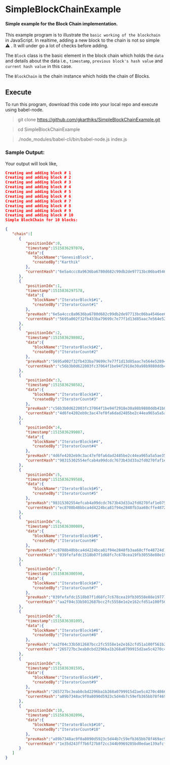 # SimpleBlockChainExample
#### Simple example for the Block Chain implementation.

This example program is to illustrate the `basic working of the blockchain` in JavaScript. In realtime, adding a new block to the chain is not so simple :warning: . It will under go a lot of checks before adding.

The `Block` class is the basic element in the block chain which holds the `data` and details about the data i.e., `timestamp`, `previous block's hash value` and `current hash value` in this case.

The `BlockChain` is the chain instance which holds the chain of Blocks.

## Execute 
To run this program, download this code into your local repo and execute using babel-node.

> git clone https://github.com/gkarthiks/SimpleBlockChainExample.git

> cd SimpleBlockChainExample

> ./node_modules/babel-cli/bin/babel-node.js index.js 

### Sample Output:
Your output will look like,
```json
Creating and adding block # 1
Creating and adding block # 2
Creating and adding block # 3
Creating and adding block # 4
Creating and adding block # 5
Creating and adding block # 6
Creating and adding block # 7
Creating and adding block # 8
Creating and adding block # 9
Creating and adding block # 10
Simple BlockChain for 10 blocks:

{  
   "chain":[  
      {  
         "positionIdx":0,
         "timestamp":1515836297070,
         "data":{  
            "blockName":"GenesisBlock",
            "createdBy":"Karthik"
         },
         "currentHash":"6e5a4ccc8a9636ba6780d682c99db2de97713bc06ba4546ee63e27d84b846150"
      },
      {  
         "positionIdx":1,
         "timestamp":1515836297578,
         "data":{  
            "blockName":"IteratorBlock$#1",
            "createdBy":"IteratorCount#1"
         },
         "prevHash":"6e5a4ccc8a9636ba6780d682c99db2de97713bc06ba4546ee63e27d84b846150",
         "currentHash":"5695a002f32fb433ba79699c7e77f1d13d85aac7e564e5289450a53c540927c1"
      },
      {  
         "positionIdx":2,
         "timestamp":1515836298082,
         "data":{  
            "blockName":"IteratorBlock$#2",
            "createdBy":"IteratorCount#2"
         },
         "prevHash":"5695a002f32fb433ba79699c7e77f1d13d85aac7e564e5289450a53c540927c1",
         "currentHash":"c56b3b0d622003fc37064f1be94f2918e30a98b9880ddb41b891e269e759ccd2"
      },
      {  
         "positionIdx":3,
         "timestamp":1515836298582,
         "data":{  
            "blockName":"IteratorBlock$#3",
            "createdBy":"IteratorCount#3"
         },
         "prevHash":"c56b3b0d622003fc37064f1be94f2918e30a98b9880ddb41b891e269e759ccd2",
         "currentHash":"4d6fe4202eb9c3ac47ef0fa6dad2485be2c44ea965a5a5ae35b0315bf3604c2a"
      },
      {  
         "positionIdx":4,
         "timestamp":1515836299087,
         "data":{  
            "blockName":"IteratorBlock$#4",
            "createdBy":"IteratorCount#4"
         },
         "prevHash":"4d6fe4202eb9c3ac47ef0fa6dad2485be2c44ea965a5a5ae35b0315bf3604c2a",
         "currentHash":"98315302554efcab4a99dcdc7673b43d33a2fd0270faf1e0754eb0df9309f1f6"
      },
      {  
         "positionIdx":5,
         "timestamp":1515836299588,
         "data":{  
            "blockName":"IteratorBlock$#5",
            "createdBy":"IteratorCount#5"
         },
         "prevHash":"98315302554efcab4a99dcdc7673b43d33a2fd0270faf1e0754eb0df9309f1f6",
         "currentHash":"ec8708b48bbca4d4224bca81f94e2848fb3aa68cffe48724d1b8eb2043f6e705"
      },
      {  
         "positionIdx":6,
         "timestamp":1515836300089,
         "data":{  
            "blockName":"IteratorBlock$#6",
            "createdBy":"IteratorCount#6"
         },
         "prevHash":"ec8708b48bbca4d4224bca81f94e2848fb3aa68cffe48724d1b8eb2043f6e705",
         "currentHash":"039fefafdc1518b07f1d68fc7c678cea19fb30558e88e19777b70b852375d409"
      },
      {  
         "positionIdx":7,
         "timestamp":1515836300590,
         "data":{  
            "blockName":"IteratorBlock$#7",
            "createdBy":"IteratorCount#7"
         },
         "prevHash":"039fefafdc1518b07f1d68fc7c678cea19fb30558e88e19777b70b852375d409",
         "currentHash":"aa2f04c33b5012687bcc2fc5558e1e2e162cfd51a100f561b2d7f5128bebc76f"
      },
      {  
         "positionIdx":8,
         "timestamp":1515836301095,
         "data":{  
            "blockName":"IteratorBlock$#8",
            "createdBy":"IteratorCount#8"
         },
         "prevHash":"aa2f04c33b5012687bcc2fc5558e1e2e162cfd51a100f561b2d7f5128bebc76f",
         "currentHash":"265727bc3eab0cbd2296ba1b268a0799915d2ae5c4270c486699cab8cea2efdf"
      },
      {  
         "positionIdx":9,
         "timestamp":1515836301595,
         "data":{  
            "blockName":"IteratorBlock$#9",
            "createdBy":"IteratorCount#9"
         },
         "prevHash":"265727bc3eab0cbd2296ba1b268a0799915d2ae5c4270c486699cab8cea2efdf",
         "currentHash":"a89b7348ac9f0a8090d5923c5d44b7c59efb365bb78f469ac9c66e7bc8f8b742"
      },
      {  
         "positionIdx":10,
         "timestamp":1515836302096,
         "data":{  
            "blockName":"IteratorBlock$#10",
            "createdBy":"IteratorCount#10"
         },
         "prevHash":"a89b7348ac9f0a8090d5923c5d44b7c59efb365bb78f469ac9c66e7bc8f8b742",
         "currentHash":"1e35d243ff7b6f27b8f2cc344b9969285bd0edae139afcfc883be526675273dd"
      }
   ]
}
```

